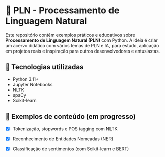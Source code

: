 # 🧠 PLN - Processamento de Linguagem Natural

Este repositório contém exemplos práticos e educativos sobre **Processamento de Linguagem Natural (PLN)** com Python. A ideia é criar um acervo didático com vários temas de PLN e IA, para estudo, aplicação em projetos reais e inspiração para outros desenvolvedores e entusiastas.

## 🚀 Tecnologias utilizadas

- Python 3.11+
- Jupyter Notebooks
- NLTK
- spaCy
- Scikit-learn



## 📌 Exemplos de conteúdo (em progresso)

- [x] Tokenização, stopwords e POS tagging com NLTK
- [X] Reconhecimento de Entidades Nomeadas (NER)
- [X] Classificação de sentimentos (com Scikit-learn e BERT)


